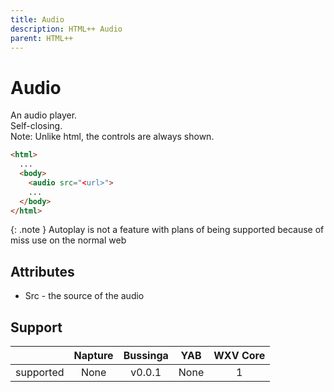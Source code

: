 ```yaml
---
title: Audio
description: HTML++ Audio
parent: HTML++
---
```

# Audio

An audio player.\
Self-closing.\
Note: Unlike html, the controls are always shown.

```html
<html>
  ...
  <body>
    <audio src="<url>">
    ...
  </body>
</html>
```

{: .note }
Autoplay is not a feature with plans of being supported because of miss use on the normal web

## Attributes

- Src - the source of the audio

## Support

|           | Napture                | Bussinga                    | YAB                    | WXV Core            |
| --------- | :--------------------: | :-------------------------: | :--------------------: | :-----------------: |
| supported | <span none>None</span> | <span partial>v0.0.1</span> | <span none>None</span> | <span full>1</span> |

